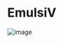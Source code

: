 # EmulsiV

![image](https://user-images.githubusercontent.com/98943979/160836535-5a9ba255-6b19-4cd6-ae05-db945d2cbaf6.png)
